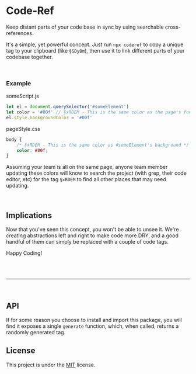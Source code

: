 # Code-Ref

Keep distant parts of your code base in sync by using searchable cross-references.

It's a simple, yet powerful concept. Just run `npx coderef` to copy a unique tag to your clipboard (like `§SDyBm`), then use it to link different parts of your codebase together.

<br/>

### Example

someScript.js
```js
let el = document.querySelector('#someElement')
let color = '#00f' // §xRDEM - This is the same color as the page's font color
el.style.backgroundColor = '#00f'
```
pageStyle.css
```css
body {
    /* §xRDEM - This is the same color as #someElement's background */
    color: #00f;
}
```

Assuming your team is all on the same page, anyone team member updating these colors will know to search the project (with grep, their code editor, etc) for the tag `§xRDEM` to find all other places that may need updating.

<br/>

## Implications

Now that you've seen this concept, you won't be able to unsee it. We're creating abstractions left and right to make code more DRY, and a good handful of them can simply be replaced with a couple of code tags.

Happy Coding!

<br/>
<br/>

---

<br/>

## API

If for some reason you choose to install and import this package, you will find it exposes a single `generate` function, which, when called, returns a randomly generated tag.

## License

This project is under the [MIT](https://opensource.org/licenses/MIT) license.